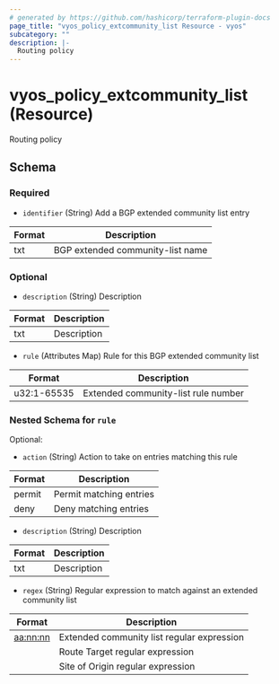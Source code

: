 ```yaml
---
# generated by https://github.com/hashicorp/terraform-plugin-docs
page_title: "vyos_policy_extcommunity_list Resource - vyos"
subcategory: ""
description: |-
  Routing policy
---
```


# vyos_policy_extcommunity_list (Resource)

Routing policy



<!-- schema generated by tfplugindocs -->
## Schema

### Required

- `identifier` (String) Add a BGP extended community list entry

|  Format  |  Description  |
|----------|---------------|
|  txt  |  BGP extended community-list name  |

### Optional

- `description` (String) Description

|  Format  |  Description  |
|----------|---------------|
|  txt  |  Description  |
- `rule` (Attributes Map) Rule for this BGP extended community list

|  Format  |  Description  |
|----------|---------------|
|  u32:1-65535  |  Extended community-list rule number  | (see [below for nested schema](#nestedatt--rule))

<a id="nestedatt--rule"></a>
### Nested Schema for `rule`

Optional:

- `action` (String) Action to take on entries matching this rule

|  Format  |  Description  |
|----------|---------------|
|  permit  |  Permit matching entries  |
|  deny  |  Deny matching entries  |
- `description` (String) Description

|  Format  |  Description  |
|----------|---------------|
|  txt  |  Description  |
- `regex` (String) Regular expression to match against an extended community list

|  Format  |  Description  |
|----------|---------------|
|  <aa:nn:nn>  |  Extended community list regular expression  |
|  <rt aa:nn:nn>  |  Route Target regular expression  |
|  <soo aa:nn:nn>  |  Site of Origin regular expression  |
